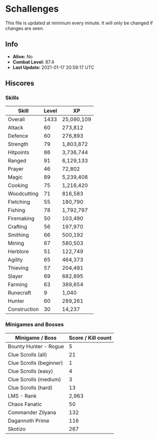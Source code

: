 # Schallenges

This file is updated at minimum every minute. It will only be changed if changes are seen.

## Info

 - **Alive:** No
 - **Combat Level:** 87.4
 - **Last Update:** 2021-01-17 20:59:17 UTC

## Hiscores

### Skills

| Skill | Level | XP |
|--|--|--|
| Overall | 1433 | 25,090,109 |
| Attack | 60 | 273,812 |
| Defence | 60 | 276,893 |
| Strength | 79 | 1,803,872 |
| Hitpoints | 86 | 3,736,744 |
| Ranged | 91 | 6,129,133 |
| Prayer | 46 | 72,802 |
| Magic | 89 | 5,239,408 |
| Cooking | 75 | 1,216,420 |
| Woodcutting | 71 | 816,583 |
| Fletching | 55 | 180,790 |
| Fishing | 78 | 1,792,797 |
| Firemaking | 50 | 103,490 |
| Crafting | 56 | 197,970 |
| Smithing | 66 | 500,192 |
| Mining | 67 | 580,503 |
| Herblore | 51 | 122,749 |
| Agility | 65 | 464,373 |
| Thieving | 57 | 204,491 |
| Slayer | 69 | 682,895 |
| Farming | 63 | 389,654 |
| Runecraft | 9 | 1,040 |
| Hunter | 60 | 289,261 |
| Construction | 30 | 14,237 |

### Minigames and Bosses

| Minigame / Boss | Score / Kill count |
|--|--|
| Bounty Hunter - Rogue | 5 |
| Clue Scrolls (all) | 21 |
| Clue Scrolls (beginner) | 1 |
| Clue Scrolls (easy) | 4 |
| Clue Scrolls (medium) | 3 |
| Clue Scrolls (hard) | 13 |
| LMS - Rank | 2,963 |
| Chaos Fanatic | 50 |
| Commander Zilyana | 132 |
| Dagannoth Prime | 116 |
| Skotizo | 267 |
